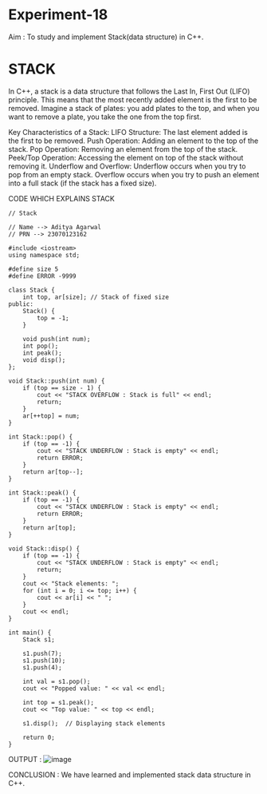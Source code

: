 # Experiment-18
Aim : To study and implement Stack(data structure) in C++.

# STACK
In C++, a stack is a data structure that follows the Last In, First Out (LIFO) principle. This means that the most recently added element is the first to be removed. Imagine a stack of plates: you add plates to the top, and when you want to remove a plate, you take the one from the top first.

Key Characteristics of a Stack:
LIFO Structure: The last element added is the first to be removed.
Push Operation: Adding an element to the top of the stack.
Pop Operation: Removing an element from the top of the stack.
Peek/Top Operation: Accessing the element on top of the stack without removing it.
Underflow and Overflow:
Underflow occurs when you try to pop from an empty stack.
Overflow occurs when you try to push an element into a full stack (if the stack has a fixed size).

CODE WHICH EXPLAINS STACK 
```
// Stack

// Name --> Aditya Agarwal
// PRN --> 23070123162

#include <iostream>
using namespace std;

#define size 5
#define ERROR -9999

class Stack {
    int top, ar[size]; // Stack of fixed size
public:
    Stack() {
        top = -1;
    }
    
    void push(int num);
    int pop();
    int peak();
    void disp();
};

void Stack::push(int num) {
    if (top == size - 1) {
        cout << "STACK OVERFLOW : Stack is full" << endl;
        return;
    }
    ar[++top] = num;
}

int Stack::pop() {
    if (top == -1) {
        cout << "STACK UNDERFLOW : Stack is empty" << endl;
        return ERROR;
    }
    return ar[top--];
}

int Stack::peak() {
    if (top == -1) {
        cout << "STACK UNDERFLOW : Stack is empty" << endl;
        return ERROR;
    }
    return ar[top];
}

void Stack::disp() {
    if (top == -1) {
        cout << "STACK UNDERFLOW : Stack is empty" << endl;
        return;
    }
    cout << "Stack elements: ";
    for (int i = 0; i <= top; i++) {
        cout << ar[i] << " ";
    }
    cout << endl;
}

int main() {
    Stack s1;
    
    s1.push(7);
    s1.push(10);
    s1.push(4);
    
    int val = s1.pop();
    cout << "Popped value: " << val << endl;
    
    int top = s1.peak();
    cout << "Top value: " << top << endl;
    
    s1.disp();  // Displaying stack elements
    
    return 0;
}

```
OUTPUT :
![image](https://github.com/user-attachments/assets/0597b940-c3c5-483e-9d90-41cff092a991)

CONCLUSION :
We have learned and implemented stack data structure in C++.
